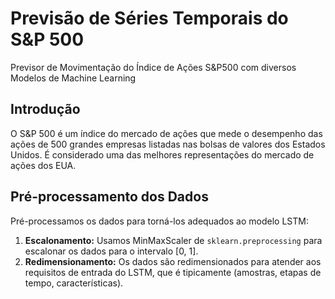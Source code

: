# Previsão de Séries Temporais do S&P 500
Previsor de Movimentação do Índice de Ações S&amp;P500 com diversos Modelos de Machine Learning

## Introdução
O S&P 500 é um índice do mercado de ações que mede o desempenho das ações de 500 grandes empresas listadas nas bolsas de valores dos Estados Unidos. É considerado uma das melhores representações do mercado de ações dos EUA.


## Pré-processamento dos Dados

Pré-processamos os dados para torná-los adequados ao modelo LSTM:

1. **Escalonamento:** Usamos MinMaxScaler de `sklearn.preprocessing` para escalonar os dados para o intervalo [0, 1].
2. **Redimensionamento:** Os dados são redimensionados para atender aos requisitos de entrada do LSTM, que é tipicamente (amostras, etapas de tempo, características).
